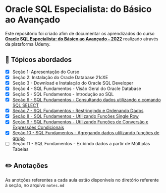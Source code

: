 # Oracle SQL Especialista: do Básico ao Avançado

Este repositório foi criado afim de documentar os aprendizados do curso [**Oracle SQL Especialista: do Básico ao Avançado - 2022**](https://www.udemy.com/course/oracle-sql-especialista-do-basico-ao-avancado-completo/) realizado através da plataforma Udemy.

## 📝 Tópicos abordados

-   [x] Seção 1: Apresentação do Curso
-   [x] Seção 2: Instalação do Oracle Database 21cXE
-   [x] Seção 3 - Download e Instalação do Oracle SQL Developer
-   [x] Seção 4 - SQL Fundamentos - Visão Geral do Oracle Database
-   [x] Seção 5 - SQL Fundamentos - Introdução ao SQL
-   [x] [Seção 6 - SQL Fundamentos - Consultando dados utilizando o comando SQL SELECT](https://github.com/thalesgomest/oracle-SQL/tree/main/Se%C3%A7%C3%A3o%206%20-%20Utilizando%20o%20comando%20SQL%20SELECT)
-   [x] [Seção 7 - SQL Fundamentos - Restringindo e Ordenando Dados](https://github.com/thalesgomest/oracle-SQL/tree/main/Se%C3%A7%C3%A3o%207%20-%20Restringindo%20e%20Ordenando%20Dados)
-   [x] [Seção 8 - SQL Fundamentos - Utilizando Funções Single Row](https://github.com/thalesgomest/oracle-SQL/tree/main/Se%C3%A7%C3%A3o%208%20-%20Utilizando%20Fun%C3%A7%C3%B5es%20Single%20Row)
-   [x] [Seção 9 - SQL Fundamentos - Utilizando Funções de Conversão e Expressões Condicionais](https://github.com/thalesgomest/oracle-SQL/tree/main/Se%C3%A7%C3%A3o%209%20-%20Utilizando%20Fun%C3%A7%C3%B5es%20de%20Convers%C3%A3o%20e%20Express%C3%B5es%20Condicionais)
-   [x] [Seção 10 - SQL Fundamentos - Agregando dados utilizando funções de grupo](https://github.com/thalesgomest/oracle-SQL/tree/main/Se%C3%A7%C3%A3o%2010%20-%20Agregando%20dados%20utilizando%20fun%C3%A7%C3%B5es%20de%20grupo)
-   [ ] Seção 11 - SQL Fundamentos - Exibindo dados a partir de Múltiplas Tabelas

## ✏️ Anotações

As anotções referentes a cada aula estão disponíveis no diretório referente à seção, no arquivo `notes.md`
